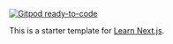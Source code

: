 [![Gitpod ready-to-code](https://img.shields.io/badge/Gitpod-ready--to--code-blue?logo=gitpod)](https://gitpod.io/#https://github.com/GregM1991/react-portfolio)

This is a starter template for [Learn Next.js](https://nextjs.org/learn).